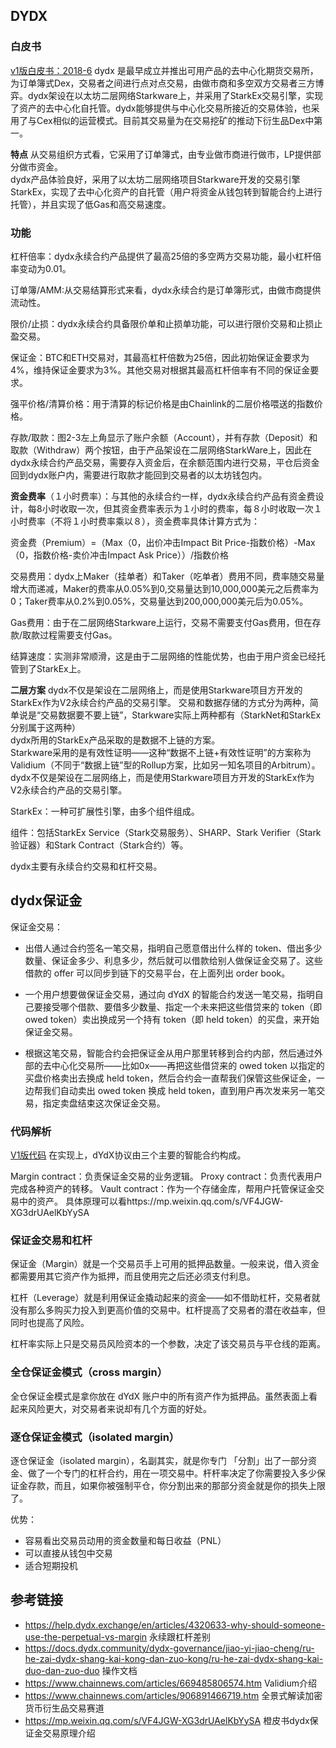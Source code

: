 ## DYDX

### 白皮书
[v1版白皮书：2018-6](https://whitepaper.dydx.exchange/)
dydx 是最早成立并推出可用产品的去中心化期货交易所，为订单簿式Dex，交易者之间进行点对点交易，由做市商和多空双方交易者三方博弈。dydx架设在以太坊二层网络Starkware上，并采用了StarkEx交易引擎，实现了资产的去中心化自托管。dydx能够提供与中心化交易所接近的交易体验，也采用了与Cex相似的运营模式。目前其交易量为在交易挖矿的推动下衍生品Dex中第一。

**特点**
从交易组织方式看，它采用了订单簿式，由专业做市商进行做市，LP提供部分做市资金。  
dydx产品体验良好，采用了以太坊二层网络项目Starkware开发的交易引擎StarkEx，实现了去中心化资产的自托管（用户将资金从钱包转到智能合约上进行托管），并且实现了低Gas和高交易速度。  

### 功能
杠杆倍率：dydx永续合约产品提供了最高25倍的多空两方交易功能，最小杠杆倍率变动为0.01。  

订单簿/AMM:从交易结算形式来看，dydx永续合约是订单簿形式，由做市商提供流动性。

限价/止损：dydx永续合约具备限价单和止损单功能，可以进行限价交易和止损止盈交易。

保证金：BTC和ETH交易对，其最高杠杆倍数为25倍，因此初始保证金要求为4%，维持保证金要求为3%。其他交易对根据其最高杠杆倍率有不同的保证金要求。

强平价格/清算价格：用于清算的标记价格是由Chainlink的二层价格喂送的指数价格。

存款/取款：图2-3左上角显示了账户余额（Account），并有存款（Deposit）和取款（Withdraw）两个按钮，由于产品架设在二层网络StarkWare上，因此在dydx永续合约产品交易，需要存入资金后，在余额范围内进行交易，平仓后资金回到dydx账户内，需要进行取款才能回到交易者的以太坊钱包内。

**资金费率**（１小时费率）：与其他的永续合约一样，dydx永续合约产品有资金费设计，每8小时收取一次，但其资金费率表示为１小时的费率，每８小时收取一次１小时费率（不将１小时费率乘以８），资金费率具体计算方式为：

资金费（Premium）=（Max（0，出价冲击Impact Bit Price-指数价格）-Max（0，指数价格-卖价冲击Impact Ask Price））/指数价格

交易费用：dydx上Maker（挂单者）和Taker（吃单者）费用不同，费率随交易量增大而递减，Maker的费率从0.05%到0,交易量达到10,000,000美元之后费率为0；Taker费率从0.2%到0.05%，交易量达到200,000,000美元后为0.05%。  

Gas费用：由于在二层网络Starkware上运行，交易不需要支付Gas费用，但在存款/取款过程需要支付Gas。

结算速度：实测非常顺滑，这是由于二层网络的性能优势，也由于用户资金已经托管到了StarkEx上。

**二层方案** 
dydx不仅是架设在二层网络上，而是使用Starkware项目方开发的StarkEx作为V2永续合约产品的交易引擎。
交易和数据存储的方式分为两种，简单说是“交易数据要不要上链”，Starkware实际上两种都有（StarkNet和StarkEx分别属于这两种）  
dydx所用的StarkEx产品采取的是数据不上链的方案。  
Starkware采用的是有效性证明——这种“数据不上链+有效性证明”的方案称为Validium（不同于“数据上链”型的Rollup方案，比如另一知名项目的Arbitrum）。
dydx不仅是架设在二层网络上，而是使用Starkware项目方开发的StarkEx作为V2永续合约产品的交易引擎。

StarkEx：一种可扩展性引擎，由多个组件组成。

组件：包括StarkEx Service（Stark交易服务）、SHARP、Stark Verifier（Stark验证器）和Stark Contract（Stark合约）等。

dydx主要有永续合约交易和杠杆交易。
## dydx保证金

保证金交易：

- 出借人通过合约签名一笔交易，指明自己愿意借出什么样的 token、借出多少数量、保证金多少、利息多少，然后就可以借款给别人做保证金交易了。这些借款的 offer 可以同步到链下的交易平台，在上面列出 order book。

- 一个用户想要做保证金交易，通过向 dYdX 的智能合约发送一笔交易，指明自己要接受哪个借款、要借多少数量、指定一个未来把这些借贷来的 token（即 owed token）卖出换成另一个持有 token（即 held token）的买盘，来开始保证金交易。

- 根据这笔交易，智能合约会把保证金从用户那里转移到合约内部，然后通过外部的去中心化交易所——比如0x——再把这些借贷来的 owed token 以指定的买盘价格卖出去换成 held token，然后合约会一直帮我们保管这些保证金，一边帮我们自动卖出 owed token 换成 held token，直到用户再次发来另一笔交易，指定卖盘结束这次保证金交易。

### 代码解析
[V1版代码](https://github.com/dydxprotocol/protocol_v1)
在实现上，dYdX协议由三个主要的智能合约构成。  

Margin contract：负责保证金交易的业务逻辑。
Proxy contract：负责代表用户完成各种资产的转移。
Vault contract：作为一个存储金库，帮用户托管保证金交易中的资产。
具体原理可以看https://mp.weixin.qq.com/s/VF4JGW-XG3drUAelKbYySA  



### 保证金交易和杠杆

保证金（Margin）就是一个交易员手上可用的抵押品数量。一般来说，借入资金都需要用其它资产作为抵押，而且使用完之后还必须支付利息。

杠杆（Leverage）就是利用保证金撬动起来的资金——如不借助杠杆，交易者就没有那么多购买力投入到更高价值的交易中。杠杆提高了交易者的潜在收益率，但同时也提高了风险。

杠杆率实际上只是交易员风险资本的一个参数，决定了该交易员与平仓线的距离。

### 全仓保证金模式（cross margin）
全仓保证金模式是拿你放在 dYdX 账户中的所有资产作为抵押品。虽然表面上看起来风险更大，对交易者来说却有几个方面的好处。  


### 逐仓保证金模式（isolated margin）

逐仓保证金（isolated margin），名副其实，就是你专门 「分割」出了一部分资金、做了一个专门的杠杆合约，用在一项交易中。杆杆率决定了你需要投入多少保证金存款，而且，如果你被强制平仓，你分割出来的那部分资金就是你的损失上限了。

优势：
- 容易看出交易员动用的资金数量和每日收益（PNL）
- 可以直接从钱包中交易
- 适合短期投机




## 参考链接
- https://help.dydx.exchange/en/articles/4320633-why-should-someone-use-the-perpetual-vs-margin  永续跟杠杆差别
- https://docs.dydx.community/dydx-governance/jiao-yi-jiao-cheng/ru-he-zai-dydx-shang-kai-kong-dan-zuo-kong/ru-he-zai-dydx-shang-kai-duo-dan-zuo-duo 操作文档  
- https://www.chainnews.com/articles/669485806574.htm Validium介绍
- https://www.chainnews.com/articles/906891466719.htm  全景式解读加密货币衍生品交易赛道  
- https://mp.weixin.qq.com/s/VF4JGW-XG3drUAelKbYySA  橙皮书dydx保证金交易原理介绍
